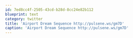 ```yaml
---
id: 7ed8cc4f-2505-43cd-b28d-8cc24e82b112
blueprint: text
category: twitter
title: 'Airport Dream Sequence http://pulsene.ws/gm7D'
caption: 'Airport Dream Sequence http://pulsene.ws/gm7D'
---
```

